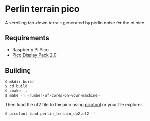 
# Perlin terrain pico

A scrolling top-down terrain generated by perlin noise for the pi pico.


## Requirements

* Raspberry Pi Pico
* [Pico Display Pack 2.0](https://shop.pimoroni.com/products/pico-display-pack-2-0)
## Building

```bash
$ mkdir build
$ cd build
$ cmake ..
$ make -j <number-of-cores-on-your-machine>
```

Then load the uf2 file to the pico using [picotool](https://github.com/raspberrypi/picotool) or your file explorer.

```
$ picotool load perlin_terrain_dp2.uf2 -f
```